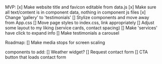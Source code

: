 MVP:
[x] Make website title and favicon editable from data.js
[x] Make sure all text/content is in component data, nothing in component js files
[x] Change 'gallery' to 'testimonials'
[] Stylize components and move away from App.css
[] Move page styles to index.css, link appropriately
[] Adjust some layout to my liking (service cards, contact spacing)
[] Make 'services' have click to expand info
[] Make testimonials a carousel

Roadmap:
[] Make media stops for screen scaling

components to add:
[] Weather widget?
[] Request contact form
[] CTA button that loads contact form